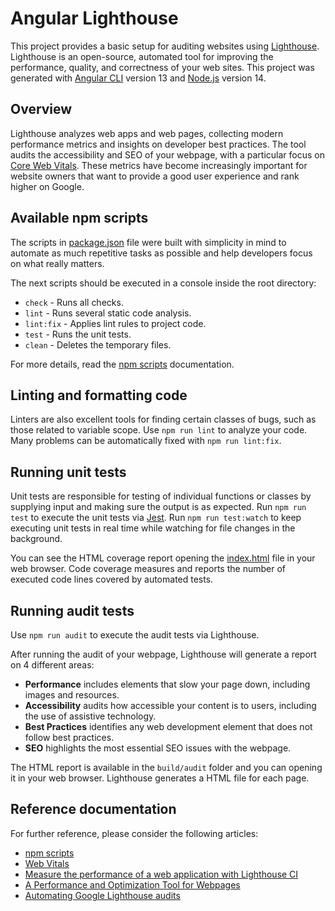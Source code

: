 # Angular Lighthouse

This project provides a basic setup for auditing websites using [Lighthouse](https://github.com/GoogleChrome/lighthouse).
Lighthouse is an open-source, automated tool for improving the performance, quality, and correctness of your web sites.
This project was generated with [Angular CLI](https://github.com/angular/angular-cli) version 13 and [Node.js](https://nodejs.org/en/about/releases) version 14.

## Overview

Lighthouse analyzes web apps and web pages, collecting modern performance metrics and insights on developer best practices.
The tool audits the accessibility and SEO of your webpage, with a particular focus on [Core Web Vitals](https://web.dev/i18n/pt/vitals/).
These metrics have become increasingly important for website owners that want to provide a good user experience and rank higher on Google.

## Available npm scripts

The scripts in [package.json](package.json) file were built with simplicity in mind to automate as much repetitive tasks as possible and help developers focus on what really matters.

The next scripts should be executed in a console inside the root directory:

- `check` - Runs all checks.
- `lint` - Runs several static code analysis.
- `lint:fix` - Applies lint rules to project code.
- `test` - Runs the unit tests.
- `clean` - Deletes the temporary files.

For more details, read the [npm scripts](https://docs.npmjs.com/cli/v8/using-npm/scripts) documentation.

## Linting and formatting code

Linters are also excellent tools for finding certain classes of bugs, such as those related to variable scope.
Use `npm run lint` to analyze your code.
Many problems can be automatically fixed with `npm run lint:fix`.

## Running unit tests

Unit tests are responsible for testing of individual functions or classes by supplying input and making sure the output is as expected.
Run `npm run test` to execute the unit tests via [Jest](https://jestjs.io/).
Run `npm run test:watch` to keep executing unit tests in real time while watching for file changes in the background.

You can see the HTML coverage report opening the [index.html](build/coverage/lcov-report/index.html) file in your web browser.
Code coverage measures and reports the number of executed code lines covered by automated tests.

## Running audit tests

Use `npm run audit` to execute the audit tests via Lighthouse.

After running the audit of your webpage, Lighthouse will generate a report on 4 different areas:

- **Performance** includes elements that slow your page down, including images and resources.
- **Accessibility** audits how accessible your content is to users, including the use of assistive technology. 
- **Best Practices** identifies any web development element that does not follow best practices.
- **SEO** highlights the most essential SEO issues with the webpage.

The HTML report is available in the `build/audit` folder and you can opening it in your web browser.
Lighthouse generates a HTML file for each page.

## Reference documentation

For further reference, please consider the following articles:

- [npm scripts](https://docs.npmjs.com/cli/v8/using-npm/scripts)
- [Web Vitals](https://web.dev/i18n/en/vitals/)
- [Measure the performance of a web application with Lighthouse CI](https://medium.com/tuimm/measure-performance-web-app-with-lighthouse-ci-in-a-gitlab-pipeline-dd292842e40d)
- [A Performance and Optimization Tool for Webpages](https://betterprogramming.pub/lighthouse-a-performance-and-optimization-tool-for-webpages-e0b4eeaef3e4)
- [Automating Google Lighthouse audits](https://keepinguptodate.com/pages/2021/07/automating-google-lighthouse-upload-to-azure/)
